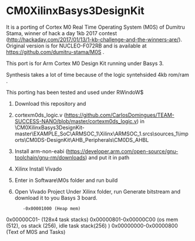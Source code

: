 # CM0XilinxBasys3DesignKit


It is a porting of Cortex M0 Real Time Operating System (M0S) of Dumitru Stama, winner of hack a day 1kb 2017 contest (http://hackaday.com/2017/01/13/1-kb-challenge-and-the-winners-are/). Original version is for NUCLEO-F072RB and is available at https://github.com/dumitru-stama/M0S .

This port is for Arm Cortex M0 Design Kit running under Basys 3.

Synthesis takes a lot of time because of the logic syntehsided 4kb rom/ram .


This porting has been tested and used under RWindoW$

1. Download this repository and
2. cortexm0ds_logic.v (https://github.com/CarlosDomingues/TEAM-SUCCESS-NANO/blob/master/cortexm0ds_logic.v) in \CM0XilinxBasys3DesignKit-master\EXAMPLE_SoC\ARMSOC_1\Xilinx\ARMSOC_1.srcs\sources_1\imports\CM0DS-DesignKit\AHB_Peripherals\CM0DS_AHBL

2. Install arm-non-eabi (https://developer.arm.com/open-source/gnu-toolchain/gnu-rm/downloads) and put it in path

3. Xilinx Install Vivado

4. Enter in Software\M0s folder and run build

5. Open Vivado Project Under Xilinx folder, run Generate bitstream and download it to you Basys 3 board.




          -0x00001000 (Heap mem)
0x00000C01-           (128x4 task stacks)
0x00000801-0x00000C00 (os mem (512), os stack (256), idle task stack(256) )
0x00000000-0x00000800 (Text of M0S and Tasks)



